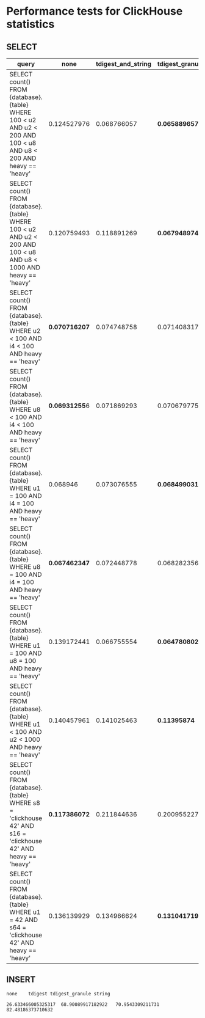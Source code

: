 # Performance tests for ClickHouse statistics

## SELECT

| query | none	| tdigest_and_string |	tdigest_granule_and_string	|
| --- | --- | --- | --- |
|SELECT count() FROM {database}.{table} WHERE 100 < u2 AND u2 < 200 AND 100 < u8 AND u8 < 200 AND heavy == 'heavy'	| 0.124527976	| 0.068766057	| **0.065889657**	|
|SELECT count() FROM {database}.{table} WHERE 100 < u2 AND u2 < 200 AND 100 < u8 AND u8 < 1000 AND heavy == 'heavy'	| 0.120759493	| 0.118891269	| **0.067948974**	|
|SELECT count() FROM {database}.{table} WHERE u2 < 100 AND i4 < 100 AND heavy == 'heavy'	| **0.070716207**	| 0.074748758	| 0.071408317	|
|SELECT count() FROM {database}.{table} WHERE u8 < 100 AND i4 < 100 AND heavy == 'heavy'	| **0.06931255**6	| 0.071869293	| 0.070679775	|
|SELECT count() FROM {database}.{table} WHERE u1 = 100 AND i4 = 100 AND heavy == 'heavy'	| 0.068946	| 0.073076555	| **0.068499031**	|
|SELECT count() FROM {database}.{table} WHERE u8 = 100 AND i4 = 100 AND heavy == 'heavy'	| **0.067462347**	| 0.072448778	| 0.068282356	|
|SELECT count() FROM {database}.{table} WHERE u1 = 100 AND u8 = 100 AND heavy == 'heavy'	| 0.139172441	| 0.066755554	| **0.064780802**	|
|SELECT count() FROM {database}.{table} WHERE u1 < 100 AND u2 < 1000 AND heavy == 'heavy' |	0.140457961	| 0.141025463	| **0.11395874** |
|SELECT count() FROM {database}.{table} WHERE s8 = 'clickhouse 42' AND s16 = 'clickhouse 42' AND heavy == 'heavy'	| **0.117386072**	| 0.211844636 |	0.200955227	|
|SELECT count() FROM {database}.{table} WHERE u1 = 42 AND s64 = 'clickhouse 42' AND heavy == 'heavy'	| 0.136139929	| 0.134966624 |	**0.131041719**	|


## INSERT

	none	tdigest	tdigest_granule	string	

	26.633466005325317	68.90089917182922	70.9543309211731	82.48186373710632
